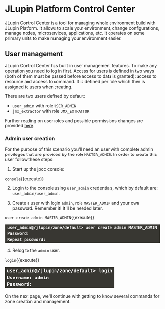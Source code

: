 # JLupin Platform Control Center

JLupin Control Center is a tool for managing whole environment build with JLupin Platform. It allows to scale your environment, change configurations, manage nodes, microservices, applications, etc. It operates on some primary units to make managing your environment easier.

## User management

JLupin Control Center has built in user management features. To make any operation you need to log in first. Access for users is defined in two ways (both of them must be passed before access to data is granted): access to resource and access to command. It is defined per role which then is assigned to users when creating.

There are two users defined by default:
- `user_admin` with role `USER_ADMIN`
- `jmx_extractor` with role `JMX_EXTRACTOR`

Further reading on user roles and possible permissions changes are provided [here](https://jlupin.io/documentation/jlupin-platform-control-center-161/page/users-roles.html).

### Admin user creation

For the purpose of this scenario you'll need an user with complete admin privileges that are provided by the role `MASTER_ADMIN`. In order to create this user follow these steps:

1. Start up the jpcc console:

  `console`{{execute}}

2. Login to the console using `user_admin` credentials, which by default are: `user_admin/user_admin`.

3. Create a user with login `admin`, role `MASTER_ADMIN` and your own password. Remember it! It'll be needed later.

  `user create admin MASTER_ADMIN`{{execute}}

  ![User create](assets/jpcc_user_create.png)

4. Relog to the `admin` user.

  `login`{{execute}}

  ![Admin login](assets/jpcc_admin_login.png)

On the next page, we'll continue with getting to know several commands for zone creation and management.
